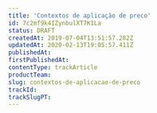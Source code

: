 ```yaml
---
title: 'Contextos de aplicação de preco'
id: 7c2mf9k4IZynbulXT7K1La
status: DRAFT
createdAt: 2019-07-04T13:51:57.282Z
updatedAt: 2020-02-13T19:05:57.411Z
publishedAt: 
firstPublishedAt: 
contentType: trackArticle
productTeam: 
slug: contextos-de-aplicacao-de-preco
trackId: 
trackSlugPT: 
---
```



